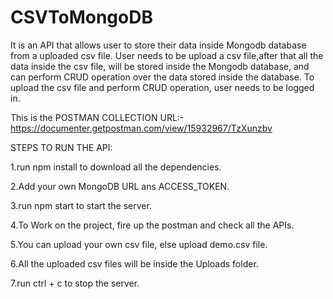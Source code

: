 # CSVToMongoDB

It is an API that allows user to store their data inside Mongodb database from a uploaded csv file. 
User needs to be upload a csv file,after that all the data inside the csv file, will be stored inside the Mongodb database, 
and can perform CRUD operation over the data stored inside the database. To upload the csv file and perform CRUD operation, user needs to be logged in.

This is the POSTMAN COLLECTION URL:-
https://documenter.getpostman.com/view/15932967/TzXunzbv

STEPS TO RUN THE API:

1.run npm install to download all the dependencies.

2.Add your own MongoDB URL ans ACCESS_TOKEN.

3.run npm start to start the server.

4.To Work on the project, fire up the postman and check all the APIs.

5.You can upload your own csv file, else upload demo.csv file.

6.All the uploaded csv files will be inside the Uploads folder.

7.run ctrl + c to stop the server.
